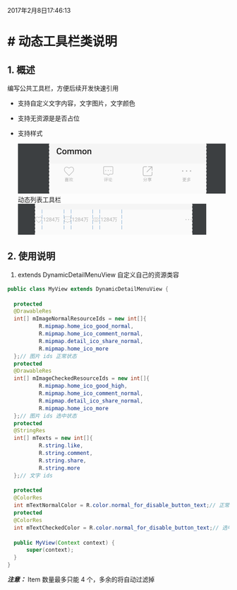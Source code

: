2017年2月8日17:46:13
# # 动态工具栏类说明

  ## 1. 概述

  编写公共工具栏，方便后续开发快速引用

  - 支持自定义文字内容，文字图片，文字颜色
  - 支持无资源是是否占位
  - 支持样式

    ![动态详情工具栏](../image/dynamic_detail.png)
    动态列表工具栏 <img src="../image/dynamic_list.png">

  ## 2. 使用说明

  1. extends DynamicDetailMenuView 自定义自己的资源类容
  ```java
public class MyView extends DynamicDetailMenuView {

    protected
    @DrawableRes
    int[] mImageNormalResourceIds = new int[]{
            R.mipmap.home_ico_good_normal,
            R.mipmap.home_ico_comment_normal,
            R.mipmap.detail_ico_share_normal,
            R.mipmap.home_ico_more
    };// 图片 ids 正常状态
    protected
    @DrawableRes
    int[] mImageCheckedResourceIds = new int[]{
            R.mipmap.home_ico_good_high,
            R.mipmap.home_ico_comment_normal,
            R.mipmap.detail_ico_share_normal,
            R.mipmap.home_ico_more
    };// 图片 ids 选中状态
    protected
    @StringRes
    int[] mTexts = new int[]{
            R.string.like,
            R.string.comment,
            R.string.share,
            R.string.more
    };// 文字 ids

    protected
    @ColorRes
    int mTextNormalColor = R.color.normal_for_disable_button_text;// 正常文本颜色
    protected
    @ColorRes
    int mTextCheckedColor = R.color.normal_for_disable_button_text;// 选中文本颜色

    public MyView(Context context) {
        super(context);
    }
}
  ```

***注意：*** Item 数量最多只能 4 个，多余的将自动过滤掉